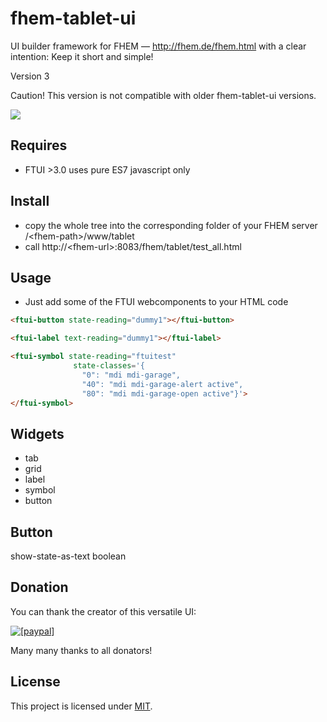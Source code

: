 fhem-tablet-ui
========

UI builder framework for FHEM — http://fhem.de/fhem.html
with a clear intention: Keep it short and simple!

Version 3 

Caution! This version is not compatible with older fhem-tablet-ui versions.


![](http://knowthelist.github.io/fhem-tablet-ui/fhem-tablet-ui-example_new.png)

Requires
-------
* FTUI >3.0 uses pure ES7 javascript only

Install
-------
 * copy the whole tree into the corresponding folder of your FHEM server /\<fhem-path\>/www/tablet
 * call http://\<fhem-url\>:8083/fhem/tablet/test_all.html
 
Usage
------
* Just add some of the FTUI webcomponents to your HTML code

```html
<ftui-button state-reading="dummy1"></ftui-button>
```

```html
<ftui-label text-reading="dummy1"></ftui-label>
```

```html
<ftui-symbol state-reading="ftuitest" 
              state-classes='{ 
                "0": "mdi mdi-garage",
                "40": "mdi mdi-garage-alert active",
                "80": "mdi mdi-garage-open active"}'>
</ftui-symbol>
```

Widgets
------

- tab
- grid
- label
- symbol
- button


Button
--------

show-state-as-text  boolean

Donation
--------
You can thank the creator of this versatile UI:

<a href="https://www.paypal.com/cgi-bin/webscr?cmd=_s-xclick&hosted_button_id=PD4C2XM2VTD9A"><img src="https://www.paypalobjects.com/de_DE/DE/i/btn/btn_donateCC_LG.gif" alt="[paypal]" /></a>

Many many thanks to all donators!

License
-------
This project is licensed under [MIT](http://www.opensource.org/licenses/mit-license.php).
  
